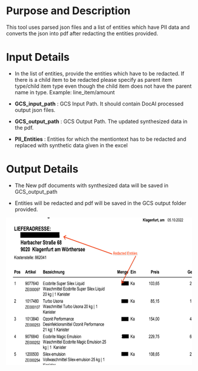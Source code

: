 # Purpose and Description

This tool uses parsed json files and a list of entities which have PII data and converts the json into pdf after redacting the entities provided.

# Input Details

* In the list of entities, provide the entities which have to be redacted. If there is a child item to be redacted please specify as parent item type/child item type  even though the child item does not have the parent name in type. Example: line_item/amount

* **GCS_input_path** : GCS Input Path. It should contain DocAI processed output json files. 
* **GCS_output_path** : GCS Output Path. The updated synthesized data in the pdf. 
* **PII_Entities** : Entities for which the mentiontext has to be redacted and replaced with synthetic data given in the excel

# Output Details

* The New pdf documents with synthesized data will be saved in GCS_output_path

* Entities will be redacted and pdf will be saved in the GCS output folder provided.

<img src="./Images/Output.png" width=800 height=400></img>